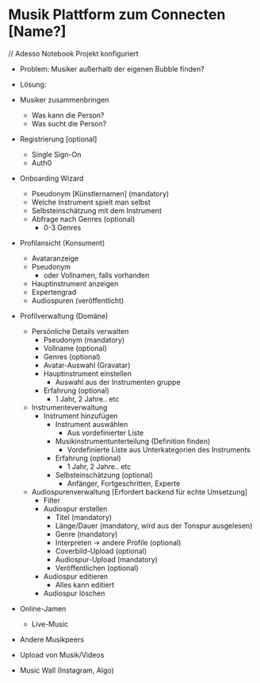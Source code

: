 # Musik Plattform zum Connecten [Name?]

// Adesso Notebook Projekt konfiguriert

- Problem: Musiker außerhalb der eigenen Bubble finden?
- Lösung:
- Musiker zusammenbringen

  - Was kann die Person?
  - Was sucht die Person?

- Registrierung [optional]
  - Single Sign-On
  - Auth0
- Onboarding Wizard
  - Pseudonym [Künstlernamen] (mandatory)
  - Welche Instrument spielt man selbst
  - Selbsteinschätzung mit dem Instrument
  - Abfrage nach Genres (optional)
    - 0-3 Genres
- Profilansicht (Konsument)
  - Avataranzeige
  - Pseudonym
    - oder Vollnamen, falls vorhanden
  - Hauptinstrument anzeigen
  - Expertengrad
  - Audiospuren (veröffentlicht)
- Profilverwaltung (Domäne)

  - Persönliche Details verwalten
    - Pseudonym (mandatory)
    - Vollname (optional)
    - Genres (optional)
    - Avatar-Auswahl (Gravatar)
    - Hauptinstrument einstellen
      - Auswahl aus der Instrumenten gruppe
    - Erfahrung (optional)
      - 1 Jahr, 2 Jahre.. etc
  - Instrumenteverwaltung
    - Instrument hinzufügen
      - Instrument auswählen
        - Aus vordefinierter Liste
      - Musikinstrumentunterteilung (Definition finden)
        - Vordefinierte Liste aus Unterkategorien des Instruments
      - Erfahrung (optional)
        - 1 Jahr, 2 Jahre.. etc
      - Selbsteinschätzung (optional)
        - Anfänger, Fortgeschritten, Experte
  - Audiospurenverwaltung [Erfordert backend für echte Umsetzung]
    - Filter
    - Audiospur erstellen
      - Titel (mandatory)
      - Länge/Dauer (mandatory, wird aus der Tonspur ausgelesen)
      - Genre (mandatory)
      - Interpreten -> andere Profile (optional)
      - Coverbild-Upload (optional)
      - Audiospur-Upload (mandatory)
      - Veröffentlichen (optional)
    - Audiospur editieren
      - Alles kann editiert
    - Audiospur löschen

- Online-Jamen
  - Live-Music
- Andere Musikpeers
- Upload von Musik/Videos
- Music Wall (Instagram, Algo)
